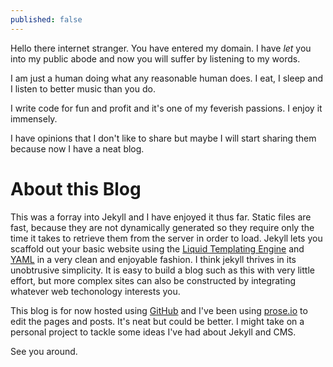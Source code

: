 ```yaml
---
published: false
---
```



Hello there internet stranger. You have entered my domain. I have _let_ you into my public abode and now you will suffer by listening to my words.

I am just a human doing what any reasonable human does. I eat, I sleep and I listen to better music than you do.

I write code for fun and profit and it's one of my feverish passions. I enjoy it immensely.

I have opinions that I don't like to share but maybe I will start sharing them because now I have a neat blog.

# About this Blog
This was a forray into Jekyll and I have enjoyed it thus far. Static files are fast, because they are not dynamically generated so they require only the time it takes to retrieve them from the server in order to load. Jekyll lets you scaffold out your basic website using the [Liquid Templating Engine](http://liquidmarkup.org/) and [YAML](http://yaml.org/) in a very clean and enjoyable fashion. I think jekyll thrives in its unobtrusive simplicity. It is easy to build a blog such as this with very little effort, but more complex sites can also be constructed by integrating whatever web techonology interests you.

This blog is for now hosted using [GitHub](http://github.com/legittalon/legittalon.github.io) and I've been using [prose.io](http://prose.io) to edit the pages and posts. It's neat but could be better. I might take on a personal project to tackle some ideas I've had about Jekyll and CMS.

See you around.